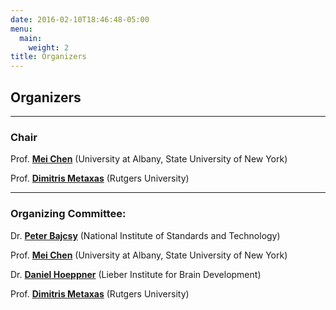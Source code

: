```yaml
---
date: 2016-02-10T18:46:48-05:00
menu:
  main:
    weight: 2
title: Organizers
---
```

## Organizers
------------

### Chair

Prof. [**Mei Chen**](http://www.albany.edu/meichen/)
(University at Albany, State University of New York)

Prof. [**Dimitris Metaxas**](https://www.cs.rutgers.edu/~dnm/)
(Rutgers University)

------------
### Organizing Committee:

Dr. [**Peter Bajcsy**](https://www.nist.gov/people/peter-bajcsy)
(National Institute of Standards and Technology)

Prof. [**Mei Chen**](http://www.albany.edu/meichen/)
(University at Albany, State University of New York)

Dr. [**Daniel Hoeppner**](https://www.libd.org/contact/staff-directory/37-daniel-hoeppner)
(Lieber Institute for Brain Development)

Prof. [**Dimitris Metaxas**](https://www.cs.rutgers.edu/~dnm/)
(Rutgers University)
